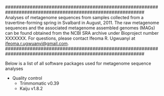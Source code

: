 ###########################################################################################################
Analyses of metagenome sequences from samples collected from a travertine-forming spring in Svalbard in 
August, 2011. The raw metagenome sequences and the associated metagenome assembled genomes (MAGs) can be 
found obtained from the NCBI SRA archive under Bioproject number XXXXXXX. For questions, please contact 
Ifeoma R. Ugwuanyi at ifeoma.r.ugwuanyi@gmail.com.
###########################################################################################################

Below is a list of all software packages used for metagenome sequence analyses  <br />
* Quality control <br />
    * Trimmomatic v0.39 <br />
    * Kaiju v1.8.2 <br />
